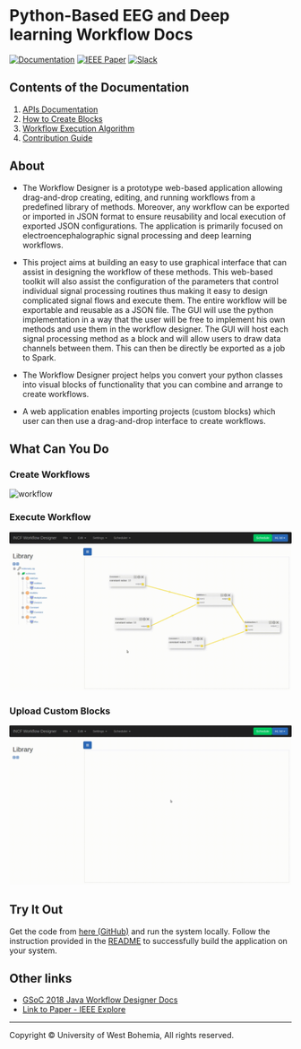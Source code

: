 # Python-Based EEG and Deep learning Workflow Docs

[![Documentation](https://img.shields.io/badge/Github-code-003A70.svg?style=for-the-badge&logo=github)](https://github.com/ronak66/EEG-Workflow-System)
[![IEEE Paper](https://img.shields.io/badge/IEEE%20Explore-Paper-success.svg?style=for-the-badge&logo=internet-archive)](https://ieeexplore.ieee.org/document/8941664)
[![Slack](https://img.shields.io/badge/chat-on_slack-purple.svg?style=for-the-badge&logo=slack)]()

## Contents of the Documentation

1. [APIs Documentation](server-api.md)
2. [How to Create Blocks](blocks.md)
3. [Workflow Execution Algorithm](workflow.md)
4. [Contribution Guide](contribute.md)

## About

- The Workflow Designer is a prototype web-based application allowing drag-and-drop creating, editing, and running workflows from a predefined library of methods. Moreover, any workflow can be exported or imported in JSON format to ensure reusability and local execution of exported JSON configurations. The application is primarily focused on electroencephalographic signal processing and deep learning workflows.

- This project aims at building an easy to use graphical interface that can assist in designing the workflow of these methods. This web-based toolkit will also assist the configuration of the parameters that control individual signal processing routines thus making it easy to design complicated signal flows and execute them. The entire workflow will be exportable and reusable as a JSON file. The GUI will use the python implementation in a way that the user will be free to implement his own methods and use them in the workflow designer. The GUI will host each signal processing method as a block and will allow users to draw data channels between them. This can then be directly be exported as a job to Spark.

- The Workflow Designer project helps you convert your python classes into visual blocks of functionality that you can combine and arrange to create workflows.

- A web application enables importing projects (custom blocks) which user can then use a drag-and-drop interface to create workflows.

## What Can You Do

### Create Workflows 

![workflow](assets/gifs/workflow.gif)

### Execute Workflow

![execute](assets/gifs/schedule.gif)

### Upload Custom Blocks

![blocks](assets/gifs/upload.gif)

## Try It Out

Get the code from [here (GitHub)](https://github.com/ronak66/EEG-Workflow-System) and run the system locally. Follow the instruction provided in the [README](https://github.com/ronak66/EEG-Workflow-System/README.md) to successfully build the application on your system. 


## Other links
- [GSoC 2018 Java Workflow Designer Docs](https://pintojoey.com/gsoc2018/)
- [Link to Paper - IEEE Explore](https://ieeexplore.ieee.org/document/8941664)


<hr>
Copyright ©  University of West Bohemia, All rights reserved.





<!-- 
<iframe width="420" height="315"
src="https://www.youtube.com/embed/tgbNymZ7vqY">
</iframe> -->